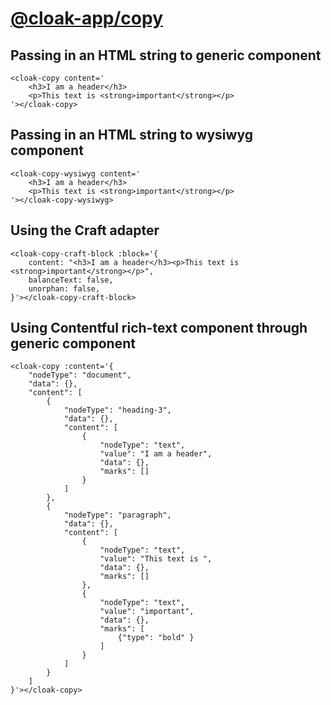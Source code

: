 # [@cloak-app/copy](https://github.com/BKWLD/cloak-copy)

## Passing in an HTML string to generic component

<cloak-copy content='
	<h3>I am a header</h3>
	<p>This text is <strong>important</strong></p>
'></cloak-copy>


```vue
<cloak-copy content='
	<h3>I am a header</h3>
	<p>This text is <strong>important</strong></p>
'></cloak-copy>
```


## Passing in an HTML string to wysiwyg component

<cloak-copy-wysiwyg content='
	<h3>I am a header</h3>
	<p>This text is <strong>important</strong></p>
'></cloak-copy-wysiwyg>


```vue
<cloak-copy-wysiwyg content='
	<h3>I am a header</h3>
	<p>This text is <strong>important</strong></p>
'></cloak-copy-wysiwyg>
```


## Using the Craft adapter

<cloak-copy-craft-block :block='{
	content: "<h3>I am a header</h3><p>This text is <strong>important</strong></p>",
	balanceText: false,
	unorphan: false,
}'></cloak-copy-craft-block>

```vue
<cloak-copy-craft-block :block='{
	content: "<h3>I am a header</h3><p>This text is <strong>important</strong></p>",
	balanceText: false,
	unorphan: false,
}'></cloak-copy-craft-block>
```


## Using Contentful rich-text component through generic component

<cloak-copy :content='{
	"nodeType": "document",
	"data": {},
	"content": [
		{
			"nodeType": "heading-3",
			"data": {},
			"content": [
				{
					"nodeType": "text",
					"value": "I am a header",
					"data": {},
					"marks": []
				}
			]
		},
		{
			"nodeType": "paragraph",
			"data": {},
			"content": [
				{
					"nodeType": "text",
					"value": "This text is ",
					"data": {},
					"marks": []
				},
				{
					"nodeType": "text",
					"value": "important",
					"data": {},
					"marks": [
						{"type": "bold" }
					]
				}
			]
		}
	]
}'></cloak-copy>

```vue
<cloak-copy :content='{
	"nodeType": "document",
	"data": {},
	"content": [
		{
			"nodeType": "heading-3",
			"data": {},
			"content": [
				{
					"nodeType": "text",
					"value": "I am a header",
					"data": {},
					"marks": []
				}
			]
		},
		{
			"nodeType": "paragraph",
			"data": {},
			"content": [
				{
					"nodeType": "text",
					"value": "This text is ",
					"data": {},
					"marks": []
				},
				{
					"nodeType": "text",
					"value": "important",
					"data": {},
					"marks": [
						{"type": "bold" }
					]
				}
			]
		}
	]
}'></cloak-copy>
```
